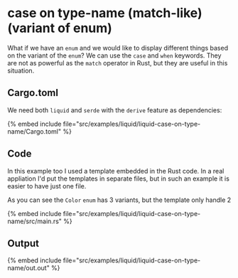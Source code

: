 # case on type-name (match-like) (variant of enum)

What if we have an `enum` and we would like to display different things based on the variant of the `enum`? We can use the `case` and `when` keywords. They are not as powerful as the `match` operator in Rust,
but they are useful in this situation.

## Cargo.toml

We need both `liquid` and `serde` with the `derive` feature as dependencies:

{% embed include file="src/examples/liquid/liquid-case-on-type-name/Cargo.toml" %}

## Code

In this example too I used a template embedded in the Rust code. In a real appliation I'd put the templates in separate files, but in such an example it is easier to have just one file.

As you can see the `Color` `enum` has 3 variants, but the template only handle 2

{% embed include file="src/examples/liquid/liquid-case-on-type-name/src/main.rs" %}


## Output

{% embed include file="src/examples/liquid/liquid-case-on-type-name/out.out" %}

